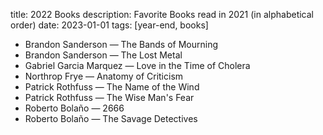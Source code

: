 title: 2022 Books
description: Favorite Books read in 2021 (in alphabetical order)
date: 2023-01-01
tags: [year-end, books]

- Brandon Sanderson — The Bands of Mourning
- Brandon Sanderson — The Lost Metal
- Gabriel Garcia Marquez — Love in the Time of Cholera
- Northrop Frye — Anatomy of Criticism
- Patrick Rothfuss — The Name of the Wind
- Patrick Rothfuss — The Wise Man's Fear
- Roberto Bolaño — 2666
- Roberto Bolaño — The Savage Detectives
